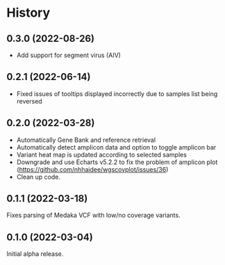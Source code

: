 # History
## 0.3.0 (2022-08-26)

- Add support for segment virus (AIV) 

## 0.2.1 (2022-06-14)

- Fixed issues of tooltips displayed incorrectly due to samples list being reversed 

## 0.2.0 (2022-03-28)

- Automatically Gene Bank and reference retrieval
- Automatically detect amplicon data and option to toggle amplicon bar
- Variant heat map is updated according to selected samples
- Downgrade and use Echarts v5.2.2 to fix the problem of amplicon plot (https://github.com/nhhaidee/wgscovplot/issues/36)
- Clean up code.

## 0.1.1 (2022-03-18)

Fixes parsing of Medaka VCF with low/no coverage variants.

## 0.1.0 (2022-03-04)

Initial alpha release.
